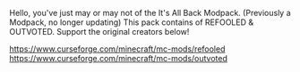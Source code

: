Hello, you've just may or may not of the It's All Back Modpack. (Previously a Modpack, no longer updating)
This pack contains of  REFOOLED & OUTVOTED.
Support the original creators below!

https://www.curseforge.com/minecraft/mc-mods/refooled
https://www.curseforge.com/minecraft/mc-mods/outvoted
